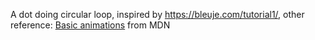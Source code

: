 A dot doing circular loop, inspired by https://bleuje.com/tutorial1/, other reference: [Basic animations](https://developer.mozilla.org/en-US/docs/Web/API/Canvas_API/Tutorial/Basic_animations) from MDN
